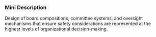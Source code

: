 ### Mini Description

Design of board compositions, committee systems, and oversight mechanisms that ensure safety considerations are represented at the highest levels of organizational decision-making.
